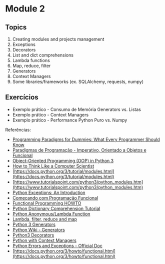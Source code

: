 # Module 2

## Topics

1. Creating modules and projects management 
2. Exceptions
3. Decorators
4. List and dict comprehensions
5. Lambda functions
6. Map, reduce, filter
7. Generators
8. Context Managers
9. Some libraries/frameworks (ex. SQLAlchemy, requests, numpy)


## Exercícios

* Exemplo prático - Consumo de Memória Generators vs. Listas
* Exemplo prático - Context Managers
* Exemplo prático - Performance Python Puro vs. Numpy


Referências:

* [Programming Paradigms for Dummies: What Every Programmer Should Know](https://www.info.ucl.ac.be/~pvr/VanRoyChapter.pdf)
* [Paradigmas de Programação - Imperativo, Orientado a Objetos e Funcional](https://pt.slideshare.net/gustavolgcr/paradigmas-de-programao-imperativo-orientado-a-objetos-e-funcional)
* [Object-Oriented Programming (OOP) in Python 3](https://realpython.com/python3-object-oriented-programming/)
* [How to Think Like a Computer Scientist](http://openbookproject.net/thinkcs/python/english3e/)
* [https://docs.python.org/3/tutorial/modules.html](https://docs.python.org/3/tutorial/modules.html)
* [https://www.tutorialspoint.com/python3/python_modules.htm](https://www.tutorialspoint.com/python3/python_modules.htm)
* [Python Exceptions: An Introduction](https://realpython.com/python-exceptions/)
* [Começando com Programação Funcional](https://medium.com/trainingcenter/come%C3%A7ando-com-programa%C3%A7%C3%A3o-funcional-de389de2b8fe)
* [Functional Programming HOWTO](https://docs.python.org/3/howto/functional.html)
* [Python Dictionary Comprehension Tutorial](https://www.datacamp.com/community/tutorials/python-dictionary-comprehension)
* [Python Anonymous/Lambda Function](https://www.programiz.com/python-programming/anonymous-function)
* [Lambda, filter, reduce and map](https://www.python-kurs.eu/python3_lambda.php)
* [Python 3 Generators](https://www.python-course.eu/python3_generators.php)
* [Python Wiki - Generators](https://wiki.python.org/moin/Generators)
* [Python3 Decorators](https://www.python-course.eu/python3_decorators.php)
* [Python with Context Managers](https://jeffknupp.com/blog/2016/03/07/python-with-context-managers/)
* [Python Errors and Exceptions - Official Doc](https://docs.python.org/3/tutorial/errors.html)
* [https://docs.python.org/3/howto/functional.html](https://docs.python.org/3/howto/functional.html)

